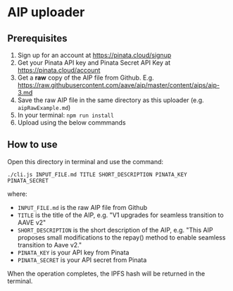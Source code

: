 # AIP uploader

## Prerequisites
1. Sign up for an account at https://pinata.cloud/signup
2. Get your Pinata API key and Pinata Secret API Key at https://pinata.cloud/account
3. Get a **raw** copy of the AIP file from Github. E.g. https://raw.githubusercontent.com/aave/aip/master/content/aips/aip-3.md
4. Save the raw AIP file in the same directory as this uploader (e.g. `aipRawExample.md`)
5. In your terminal: `npm run install`
6. Upload using the below commmands

## How to use
Open this directory in terminal and use the command:
```
./cli.js INPUT_FILE.md TITLE SHORT_DESCRIPTION PINATA_KEY PINATA_SECRET
```
where:
 - `INPUT_FILE.md` is the raw AIP file from Github
 - `TITLE` is the title of the AIP, e.g. "V1 upgrades for seamless transition to AAVE v2"
 - `SHORT_DESCRIPTION` is the short description of the AIP, e.g. "This AIP proposes small modifications to the repay() method to enable seamless transition to Aave v2."
 - `PINATA_KEY` is your API key from Pinata
 - `PINATA_SECRET` is your API secret from Pinata

When the operation completes, the IPFS hash will be returned in the terminal.



